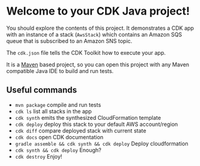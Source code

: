 # Welcome to your CDK Java project!

You should explore the contents of this project. It demonstrates a CDK app with an instance of a stack (`AwsStack`)
which contains an Amazon SQS queue that is subscribed to an Amazon SNS topic.

The `cdk.json` file tells the CDK Toolkit how to execute your app.

It is a [Maven](https://maven.apache.org/) based project, so you can open this project with any Maven compatible Java IDE to build and run tests.

## Useful commands

 * `mvn package`     compile and run tests
 * `cdk ls`          list all stacks in the app
 * `cdk synth`       emits the synthesized CloudFormation template
 * `cdk deploy`      deploy this stack to your default AWS account/region
 * `cdk diff`        compare deployed stack with current state
 * `cdk docs`        open CDK documentation
 * `gradle assemble && cdk synth && cdk deploy` Deploy cloudformation
 * `cdk synth && cdk deploy` Enough?
 * `cdk destroy`
Enjoy!
